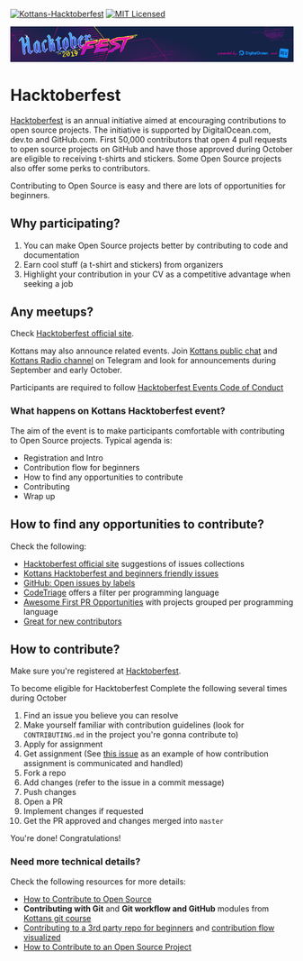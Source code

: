 [![Kottans-Hacktoberfest][badge-kottans]][kottans-hacktoberfest]
[![MIT Licensed][badge-mit]][license]

![Hacktoberfest](assets/img/Hacktoberfest_19_Events_730x90.png)

# Hacktoberfest

[Hacktoberfest](https://hacktoberfest.digitalocean.com/)
is an annual initiative aimed at encouraging contributions
to open source projects. The initiative is supported by
DigitalOcean.com, dev.to and GitHub.com.
First 50,000 contributors that open 4 pull requests to open source
projects on GitHub and have those approved during October are
eligible to receiving t-shirts and stickers. Some Open Source projects
also offer some perks to contributors.

Contributing to Open Source is easy and there are lots
of opportunities for beginners.

## Why participating?

1. You can make Open Source projects better by contributing
   to code and documentation
1. Earn cool stuff (a t-shirt and stickers) from organizers
1. Highlight your contribution in your CV as a competitive
   advantage when seeking a job
   
## Any meetups?

Check [Hacktoberfest official site](https://hacktoberfest.digitalocean.com/events).

Kottans may also announce related events.
Join [Kottans public chat](https://t.me/kottans) and
[Kottans Radio channel](https://t.me/radio_kottans) on Telegram
and look for announcements during September and early October.

Participants are required to follow
[Hacktoberfest Events Code of Conduct](https://do.co/hacktoberconduct)

### What happens on Kottans Hacktoberfest event?

The aim of the event is to make participants comfortable
with contributing to Open Source projects. Typical agenda is:
* Registration and Intro
* Contribution flow for beginners
* How to find any opportunities to contribute
* Contributing
* Wrap up

## How to find any opportunities to contribute?

Check the following:
 - [Hacktoberfest official site](https://hacktoberfest.digitalocean.com/details)
   suggestions of issues collections
 - [Kottans Hacktoberfest and beginners friendly issues](https://github.com/search?q=org%3Akottans+label%3AHacktoberfest&type=Issues)
 - [GitHub: Open issues by labels](./github--open-issues-by-labels.md)
 - [CodeTriage](https://www.codetriage.com/) offers a filter per programming language
 - [Awesome First PR Opportunities](https://github.com/MunGell/awesome-for-beginners)
   with projects grouped per programming language
 - [Great for new contributors](https://github.com/showcases/great-for-new-contributors)

## How to contribute?

Make sure you're registered at
[Hacktoberfest](https://hacktoberfest.digitalocean.com/).

To become eligible for Hacktoberfest Complete the following several times during October 

1. Find an issue you believe you can resolve
1. Make yourself familiar with contribution guidelines
   (look for `CONTRIBUTING.md` in the project you're gonna contribute to)
1. Apply for assignment
1. Get assignment
   (See [this issue](https://github.com/carolinaknoll/awesome-gamified/issues/12)
   as an example of how contribution assignment is communicated and handled)
1. Fork a repo
1. Add changes (refer to the issue in a commit message)
1. Push changes
1. Open a PR
1. Implement changes if requested
1. Get the PR approved and changes merged into `master`

You're done! Congratulations!

### Need more technical details?

Check the following resources for more details:
- [How to Contribute to Open Source](https://opensource.guide/how-to-contribute/)
- **Contributing with Git** and **Git workflow and GitHub** modules
  from [Kottans git course](https://github.com/kottans/git-course) 
- [Contributing to a 3rd party repo for beginners](https://gist.github.com/OleksiyRudenko/236c3046fbba028e0555fa847dae7001)
  and [contribution flow visualized](https://docs.google.com/presentation/d/13dati5gvA5f_hQFgxJPhPicjF5CRKu1e75RSsahmEaU)
- [How to Contribute to an Open Source Project](https://css-tricks.com/how-to-contribute-to-an-open-source-project/)


[badge-kottans]: https://img.shields.io/badge/%3D(%5E.%5E)%3D-hacktoberfest-yellow.svg
[kottans-hacktoberfest]: https://github.com/kottans/hacktoberfest
[mock-repo]: https://github.com/kottans/mock-repo

[badge-mit]: https://img.shields.io/badge/License-MIT-blue.svg
[license]: https://github.com/kottans/hacktoberfest/blob/master/LICENSE
